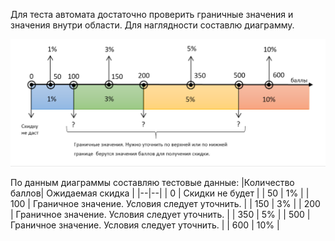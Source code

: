 Для теста автомата достаточно проверить граничные значения и значения внутри области. Для наглядности составлю диаграмму.

![<img src="/pics/chart_1.png" width="900"/>](/pics/chart_1.png "Зависимость оидаемой скидки от количества баллов")

По данным диаграммы составляю тестовые данные:
|Количество баллов| Ожидаемая скидка |
|--|--|
| 0 | Скидки не будет |
| 50 | 1% |
| 100 | Граничное значение. Условия следует уточнить. |
| 150 | 3% |
| 200 | Граничное значение. Условия следует уточнить. |
| 350 | 5% |
| 500 | Граничное значение. Условия следует уточнить. |
| 600 | 10% |